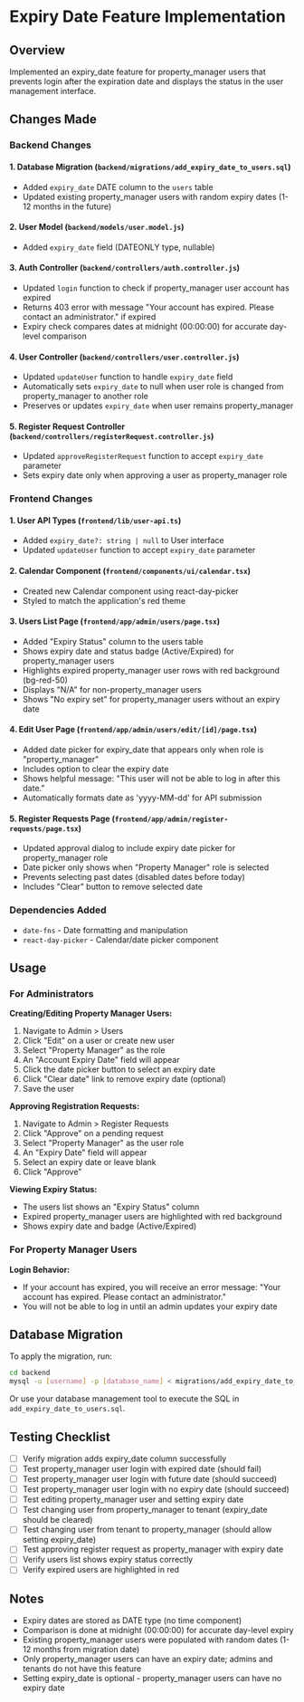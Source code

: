 # Expiry Date Feature Implementation

## Overview
Implemented an expiry_date feature for property_manager users that prevents login after the expiration date and displays the status in the user management interface.

## Changes Made

### Backend Changes

#### 1. Database Migration (`backend/migrations/add_expiry_date_to_users.sql`)
- Added `expiry_date` DATE column to the `users` table
- Updated existing property_manager users with random expiry dates (1-12 months in the future)

#### 2. User Model (`backend/models/user.model.js`)
- Added `expiry_date` field (DATEONLY type, nullable)

#### 3. Auth Controller (`backend/controllers/auth.controller.js`)
- Updated `login` function to check if property_manager user account has expired
- Returns 403 error with message "Your account has expired. Please contact an administrator." if expired
- Expiry check compares dates at midnight (00:00:00) for accurate day-level comparison

#### 4. User Controller (`backend/controllers/user.controller.js`)
- Updated `updateUser` function to handle `expiry_date` field
- Automatically sets `expiry_date` to null when user role is changed from property_manager to another role
- Preserves or updates `expiry_date` when user remains property_manager

#### 5. Register Request Controller (`backend/controllers/registerRequest.controller.js`)
- Updated `approveRegisterRequest` function to accept `expiry_date` parameter
- Sets expiry date only when approving a user as property_manager role

### Frontend Changes

#### 1. User API Types (`frontend/lib/user-api.ts`)
- Added `expiry_date?: string | null` to User interface
- Updated `updateUser` function to accept `expiry_date` parameter

#### 2. Calendar Component (`frontend/components/ui/calendar.tsx`)
- Created new Calendar component using react-day-picker
- Styled to match the application's red theme

#### 3. Users List Page (`frontend/app/admin/users/page.tsx`)
- Added "Expiry Status" column to the users table
- Shows expiry date and status badge (Active/Expired) for property_manager users
- Highlights expired property_manager user rows with red background (bg-red-50)
- Displays "N/A" for non-property_manager users
- Shows "No expiry set" for property_manager users without an expiry date

#### 4. Edit User Page (`frontend/app/admin/users/edit/[id]/page.tsx`)
- Added date picker for expiry_date that appears only when role is "property_manager"
- Includes option to clear the expiry date
- Shows helpful message: "This user will not be able to log in after this date."
- Automatically formats date as 'yyyy-MM-dd' for API submission

#### 5. Register Requests Page (`frontend/app/admin/register-requests/page.tsx`)
- Updated approval dialog to include expiry date picker for property_manager role
- Date picker only shows when "Property Manager" role is selected
- Prevents selecting past dates (disabled dates before today)
- Includes "Clear" button to remove selected date

### Dependencies Added
- `date-fns` - Date formatting and manipulation
- `react-day-picker` - Calendar/date picker component

## Usage

### For Administrators

**Creating/Editing Property Manager Users:**
1. Navigate to Admin > Users
2. Click "Edit" on a user or create new user
3. Select "Property Manager" as the role
4. An "Account Expiry Date" field will appear
5. Click the date picker button to select an expiry date
6. Click "Clear date" link to remove expiry date (optional)
7. Save the user

**Approving Registration Requests:**
1. Navigate to Admin > Register Requests
2. Click "Approve" on a pending request
3. Select "Property Manager" as the user role
4. An "Expiry Date" field will appear
5. Select an expiry date or leave blank
6. Click "Approve"

**Viewing Expiry Status:**
- The users list shows an "Expiry Status" column
- Expired property_manager users are highlighted with red background
- Shows expiry date and badge (Active/Expired)

### For Property Manager Users

**Login Behavior:**
- If your account has expired, you will receive an error message:
  "Your account has expired. Please contact an administrator."
- You will not be able to log in until an admin updates your expiry date

## Database Migration

To apply the migration, run:

```bash
cd backend
mysql -u [username] -p [database_name] < migrations/add_expiry_date_to_users.sql
```

Or use your database management tool to execute the SQL in `add_expiry_date_to_users.sql`.

## Testing Checklist

- [ ] Verify migration adds expiry_date column successfully
- [ ] Test property_manager user login with expired date (should fail)
- [ ] Test property_manager user login with future date (should succeed)
- [ ] Test property_manager user login with no expiry date (should succeed)
- [ ] Test editing property_manager user and setting expiry date
- [ ] Test changing user from property_manager to tenant (expiry_date should be cleared)
- [ ] Test changing user from tenant to property_manager (should allow setting expiry_date)
- [ ] Test approving register request as property_manager with expiry date
- [ ] Verify users list shows expiry status correctly
- [ ] Verify expired users are highlighted in red

## Notes

- Expiry dates are stored as DATE type (no time component)
- Comparison is done at midnight (00:00:00) for accurate day-level expiry
- Existing property_manager users were populated with random dates (1-12 months from migration date)
- Only property_manager users can have an expiry date; admins and tenants do not have this feature
- Setting expiry_date is optional - property_manager users can have no expiry date
